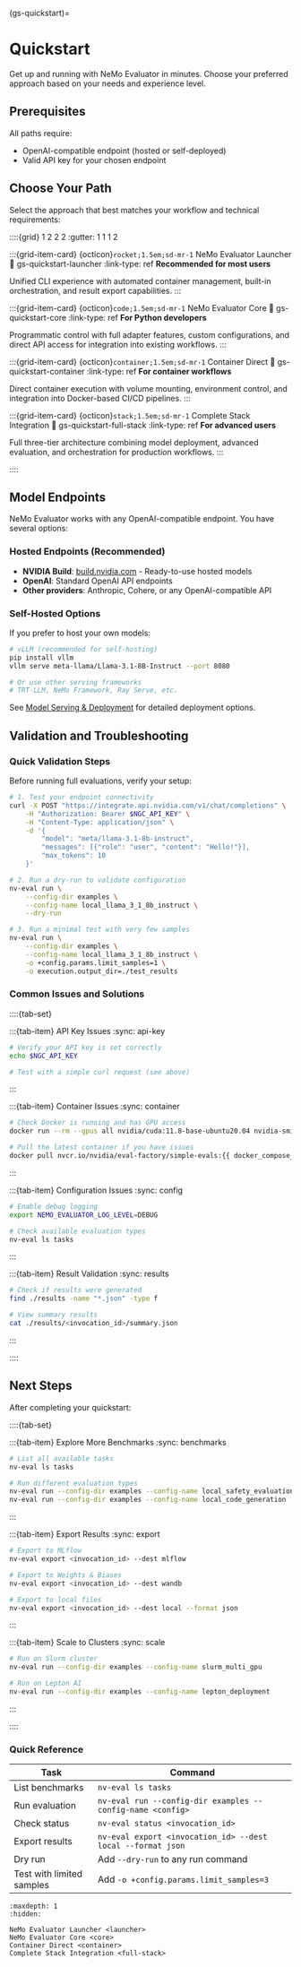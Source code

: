 (gs-quickstart)=
# Quickstart

Get up and running with NeMo Evaluator in minutes. Choose your preferred approach based on your needs and experience level.

## Prerequisites

All paths require:

- OpenAI-compatible endpoint (hosted or self-deployed)
- Valid API key for your chosen endpoint

## Choose Your Path

Select the approach that best matches your workflow and technical requirements:

::::{grid} 1 2 2 2
:gutter: 1 1 1 2

:::{grid-item-card} {octicon}`rocket;1.5em;sd-mr-1` NeMo Evaluator Launcher
:link: gs-quickstart-launcher
:link-type: ref
**Recommended for most users**

Unified CLI experience with automated container management, built-in orchestration, and result export capabilities.
:::

:::{grid-item-card} {octicon}`code;1.5em;sd-mr-1` NeMo Evaluator Core
:link: gs-quickstart-core
:link-type: ref
**For Python developers**

Programmatic control with full adapter features, custom configurations, and direct API access for integration into existing workflows.
:::

:::{grid-item-card} {octicon}`container;1.5em;sd-mr-1` Container Direct
:link: gs-quickstart-container
:link-type: ref
**For container workflows**

Direct container execution with volume mounting, environment control, and integration into Docker-based CI/CD pipelines.
:::

:::{grid-item-card} {octicon}`stack;1.5em;sd-mr-1` Complete Stack Integration
:link: gs-quickstart-full-stack
:link-type: ref
**For advanced users**

Full three-tier architecture combining model deployment, advanced evaluation, and orchestration for production workflows.
:::

::::

## Model Endpoints

NeMo Evaluator works with any OpenAI-compatible endpoint. You have several options:

### **Hosted Endpoints** (Recommended)

- **NVIDIA Build**: [build.nvidia.com](https://build.nvidia.com) - Ready-to-use hosted models
- **OpenAI**: Standard OpenAI API endpoints  
- **Other providers**: Anthropic, Cohere, or any OpenAI-compatible API

### **Self-Hosted Options**

If you prefer to host your own models:

```bash
# vLLM (recommended for self-hosting)
pip install vllm
vllm serve meta-llama/Llama-3.1-8B-Instruct --port 8080

# Or use other serving frameworks
# TRT-LLM, NeMo Framework, Ray Serve, etc.
```

See [Model Serving & Deployment](../../deployment/index.md) for detailed deployment options.

## Validation and Troubleshooting

### Quick Validation Steps

Before running full evaluations, verify your setup:

```bash
# 1. Test your endpoint connectivity
curl -X POST "https://integrate.api.nvidia.com/v1/chat/completions" \
    -H "Authorization: Bearer $NGC_API_KEY" \
    -H "Content-Type: application/json" \
    -d '{
        "model": "meta/llama-3.1-8b-instruct",
        "messages": [{"role": "user", "content": "Hello!"}],
        "max_tokens": 10
    }'

# 2. Run a dry-run to validate configuration
nv-eval run \
    --config-dir examples \
    --config-name local_llama_3_1_8b_instruct \
    --dry-run

# 3. Run a minimal test with very few samples
nv-eval run \
    --config-dir examples \
    --config-name local_llama_3_1_8b_instruct \
    -o +config.params.limit_samples=1 \
    -o execution.output_dir=./test_results
```

### Common Issues and Solutions

::::{tab-set}

:::{tab-item} API Key Issues
:sync: api-key

```bash
# Verify your API key is set correctly
echo $NGC_API_KEY

# Test with a simple curl request (see above)
```
:::

:::{tab-item} Container Issues
:sync: container

```bash
# Check Docker is running and has GPU access
docker run --rm --gpus all nvidia/cuda:11.8-base-ubuntu20.04 nvidia-smi

# Pull the latest container if you have issues
docker pull nvcr.io/nvidia/eval-factory/simple-evals:{{ docker_compose_latest }}
```
:::

:::{tab-item} Configuration Issues
:sync: config

```bash
# Enable debug logging
export NEMO_EVALUATOR_LOG_LEVEL=DEBUG

# Check available evaluation types
nv-eval ls tasks
```
:::

:::{tab-item} Result Validation
:sync: results

```bash
# Check if results were generated
find ./results -name "*.json" -type f

# View summary results
cat ./results/<invocation_id>/summary.json
```
:::

::::

## Next Steps

After completing your quickstart:

::::{tab-set}

:::{tab-item} Explore More Benchmarks
:sync: benchmarks

```bash
# List all available tasks
nv-eval ls tasks

# Run different evaluation types
nv-eval run --config-dir examples --config-name local_safety_evaluation
nv-eval run --config-dir examples --config-name local_code_generation
```
:::

:::{tab-item} Export Results
:sync: export

```bash
# Export to MLflow
nv-eval export <invocation_id> --dest mlflow

# Export to Weights & Biases  
nv-eval export <invocation_id> --dest wandb

# Export to local files
nv-eval export <invocation_id> --dest local --format json
```
:::

:::{tab-item} Scale to Clusters
:sync: scale

```bash
# Run on Slurm cluster
nv-eval run --config-dir examples --config-name slurm_multi_gpu

# Run on Lepton AI
nv-eval run --config-dir examples --config-name lepton_deployment
```
:::

::::

### Quick Reference

| Task | Command |
|------|---------|
| List benchmarks | `nv-eval ls tasks` |
| Run evaluation | `nv-eval run --config-dir examples --config-name <config>` |
| Check status | `nv-eval status <invocation_id>` |
| Export results | `nv-eval export <invocation_id> --dest local --format json` |
| Dry run | Add `--dry-run` to any run command |
| Test with limited samples | Add `-o +config.params.limit_samples=3` |

```{toctree}
:maxdepth: 1
:hidden:

NeMo Evaluator Launcher <launcher>
NeMo Evaluator Core <core>
Container Direct <container>
Complete Stack Integration <full-stack>
```
